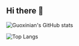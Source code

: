 ## Hi there 👋

<!--
**dawoshi/dawoshi** is a ✨ _special_ ✨ repository because its `README.md` (this file) appears on your GitHub profile.

Here are some ideas to get you started:

- 🔭 I’m currently working on ...
- 🌱 I’m currently learning ...
- 👯 I’m looking to collaborate on ...
- 🤔 I’m looking for help with ...
- 💬 Ask me about ...
- 📫 How to reach me: ...
- 😄 Pronouns: ...
- ⚡ Fun fact: ...
-->
![Guoxinian's GitHub stats](https://github-readme-stats.vercel.app/api?username=dawoshi)

![Top Langs](https://github-readme-stats.vercel.app/api/top-langs/?username=dawoshi)
